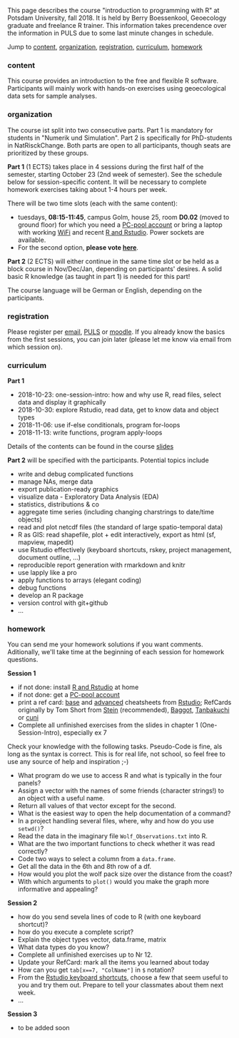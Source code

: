 This page describes the course "introduction to programming with R" at Potsdam University, fall 2018. 
It is held by Berry Boessenkool, Geoecology graduate and freelance R trainer.
This information takes precendence over the information in PULS due to some last minute changes in schedule.

Jump to [content](#content), [organization](#organization), [registration](#registration), [curriculum](#curriculum), [homework](#homework)


### content

This course provides an introduction to the free and flexible R software. 
Participants will mainly work with hands-on exercises using geoecological data sets for sample analyses. 


### organization

The course ist split into two consecutive parts.
Part 1 is mandatory for students in "Numerik und Simulation".
Part 2 is specifically for PhD-students in NatRisckChange.
Both parts are open to all participants, though seats are prioritized by these groups.

**Part 1** (1 ECTS) takes place in 4 sessions during the first half of the semester, 
starting October 23 (2nd week of semester). See the schedule below for session-specific content. 
It will be necessary to complete homework exercises taking about 1-4 hours per week. 

There will be two time slots (each with the same content):

* tuesdays, **08:15-11:45**, campus Golm, house 25, room **D0.02** (moved to ground floor) for which you need a 
[PC-pool account](https://www.chem.uni-potsdam.de/groups/pools/Studierende/studierende.html) 
or bring a laptop with working [WiFi](http://www.zeik.uni-potsdam.de/wlan.html) and 
recent [R and Rstudio](https://github.com/brry/course#install). Power sockets are available.
* For the second option, **please vote [here](https://doodle.com/poll/aynavpbwc7f6se2v)**.


**Part 2** (2 ECTS) will either continue in the same time slot or be held as a block course in Nov/Dec/Jan, depending on participants' desires.
A solid basic R knowledge (as taught in part 1) is needed for this part!

The course language will be German or English, depending on the participants.


### registration 
Please register per [email](mailto:berry-b@gmx.de), [PULS](https://puls.uni-potsdam.de/qisserver/rds?state=verpublish&publishContainer=lectureContainer&publishid=69945) 
or [moodle](https://moodle2.uni-potsdam.de/course/view.php?id=17994).
If you already know the basics from the first sessions, you can join later 
(please let me know via email from which session on).


### curriculum
**Part 1**

- 2018-10-23: one-session-intro: how and why use R, read files, select data and display it graphically
- 2018-10-30: explore Rstudio, read data, get to know data and object types
- 2018-11-06: use if-else conditionals, program for-loops
- 2018-11-13: write functions, program apply-loops

Details of the contents can be found in the course [slides](https://github.com/brry/course#slides)

**Part 2** will be specified with the participants. Potential topics include

- write and debug complicated functions
- manage NAs, merge data
- export publication-ready graphics
- visualize data - Exploratory Data Analysis (EDA)
- statistics, distributions & co
- aggregate time series (including changing charstrings to date/time objects)
- read and plot netcdf files (the standard of large spatio-temporal data)
- R as GIS: read shapefile, plot + edit interactively, export as html (sf, mapview, mapedit)
- use Rstudio effectively (keyboard shortcuts, rskey, project management, document outline, ...)
- reproducible report generation with rmarkdown and knitr
- use lapply like a pro
- apply functions to arrays (elegant coding)
- debug functions
- develop an R package
- version control with git+github
- ... 


### homework

You can send me your homework solutions if you want comments.
Aditionally, we'll take time at the beginning of each session for homework questions.

**Session 1**

- if not done: install [R and Rstudio](https://github.com/brry/course#install) at home
- if not done: get a [PC-pool account](https://www.chem.uni-potsdam.de/groups/pools/Studierende/studierende.html) 
- print a ref card: [base](https://www.rstudio.com/wp-content/uploads/2016/09/r-cheat-sheet-1.pdf) and
 [advanced](https://www.rstudio.com/wp-content/uploads/2016/02/advancedR.pdf) cheatsheets from
 [Rstudio](https://www.rstudio.com/resources/cheatsheets); 
 RefCards originally by Tom Short from
 [Stein](https://github.com/jonasstein/R-Reference-Card/raw/master/R-refcard.pdf) (recommended),
 [Baggot](https://cran.r-project.org/doc/contrib/Baggott-refcard-v2.pdf),
 [Tanbakuchi](http://www.u.arizona.edu/~kuchi/Courses/MAT167/Files/R-refcard.pdf) or
 [cuni](http://atrey.karlin.mff.cuni.cz/~morf/vyuka/pas/materialy/R-refcard.pdf) 
- Complete all unfinished exercises from the slides in chapter 1 (One-Session-Intro), especially ex 7

Check your knowledge with the following tasks. Pseudo-Code is fine, als long as the syntax is correct. 
This is for real life, not school, so feel free to use any source of help and inspiration ;-)

- What program do we use to access R and what is typically in the four panels?
- Assign a vector with the names of some friends (character strings!) to an object with a useful name.
- Return all values of that vector except for the second.
- What is the easiest way to open the help documentation of a command?
- In a project handling several files, where, why and how do you use `setwd()`?
- Read the data in the imaginary file `Wolf_Observations.txt` into R.
- What are the two important functions to check whether it was read correctly?
- Code two ways to select a column from a `data.frame`.
- Get all the data in the 6th and 8th row of a df.
- How would you plot the wolf pack size over the distance from the coast?
- With which arguments to `plot()` would you make the graph more informative and appealing?

**Session 2**

- how do you send sevela lines of code to R (with one keyboard shortcut)?
- how do you execute a complete script?
- Explain the object types vector, data.frame, matrix
- What data types do you know?
- Complete all unfinished exercises up to Nr 12.
- Update your RefCard: mark all the items you learned about today
- How can you get `tab[x==7, "ColName"]` in `$` notation?
- From the [Rstudio keyboard shortcuts](https://support.rstudio.com/hc/en-us/articles/200711853-Keyboard-Shortcuts), choose a few that seem useful to you and try them out. Prepare to tell your classmates about them next week.
- ...

**Session 3**

- to be added soon
